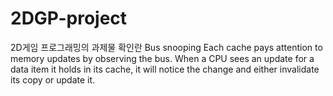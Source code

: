 # 2DGP-project
2D게임 프로그래밍의 과제물 확인란
Bus snooping
Each cache pays attention to memory updates by observing the bus.
When a CPU sees an update for a data item it holds in its cache, it will notice the change and either invalidate its copy or update it.

